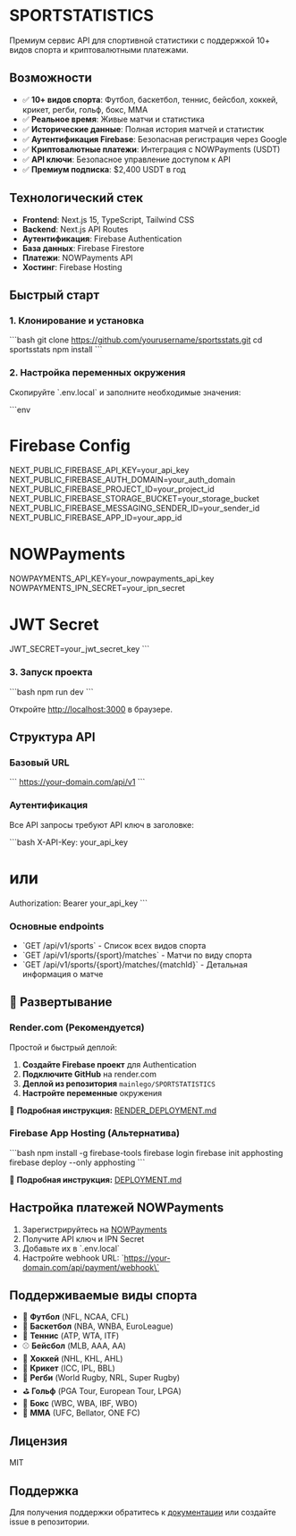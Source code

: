 # SPORTSTATISTICS

Премиум сервис API для спортивной статистики с поддержкой 10+ видов спорта и криптовалютными платежами.

## Возможности

- ✅ **10+ видов спорта**: Футбол, баскетбол, теннис, бейсбол, хоккей, крикет, регби, гольф, бокс, MMA
- ✅ **Реальное время**: Живые матчи и статистика
- ✅ **Исторические данные**: Полная история матчей и статистик
- ✅ **Аутентификация Firebase**: Безопасная регистрация через Google
- ✅ **Криптовалютные платежи**: Интеграция с NOWPayments (USDT)
- ✅ **API ключи**: Безопасное управление доступом к API
- ✅ **Премиум подписка**: $2,400 USDT в год

## Технологический стек

- **Frontend**: Next.js 15, TypeScript, Tailwind CSS
- **Backend**: Next.js API Routes
- **Аутентификация**: Firebase Authentication
- **База данных**: Firebase Firestore
- **Платежи**: NOWPayments API
- **Хостинг**: Firebase Hosting

## Быстрый старт

### 1. Клонирование и установка

\`\`\`bash
git clone https://github.com/yourusername/sportsstats.git
cd sportsstats
npm install
\`\`\`

### 2. Настройка переменных окружения

Скопируйте \`.env.local\` и заполните необходимые значения:

\`\`\`env
# Firebase Config
NEXT_PUBLIC_FIREBASE_API_KEY=your_api_key
NEXT_PUBLIC_FIREBASE_AUTH_DOMAIN=your_auth_domain
NEXT_PUBLIC_FIREBASE_PROJECT_ID=your_project_id
NEXT_PUBLIC_FIREBASE_STORAGE_BUCKET=your_storage_bucket
NEXT_PUBLIC_FIREBASE_MESSAGING_SENDER_ID=your_sender_id
NEXT_PUBLIC_FIREBASE_APP_ID=your_app_id

# NOWPayments
NOWPAYMENTS_API_KEY=your_nowpayments_api_key
NOWPAYMENTS_IPN_SECRET=your_ipn_secret

# JWT Secret
JWT_SECRET=your_jwt_secret_key
\`\`\`

### 3. Запуск проекта

\`\`\`bash
npm run dev
\`\`\`

Откройте [http://localhost:3000](http://localhost:3000) в браузере.

## Структура API

### Базовый URL
\`\`\`
https://your-domain.com/api/v1
\`\`\`

### Аутентификация
Все API запросы требуют API ключ в заголовке:

\`\`\`bash
X-API-Key: your_api_key
# или
Authorization: Bearer your_api_key
\`\`\`

### Основные endpoints

- \`GET /api/v1/sports\` - Список всех видов спорта
- \`GET /api/v1/sports/{sport}/matches\` - Матчи по виду спорта
- \`GET /api/v1/sports/{sport}/matches/{matchId}\` - Детальная информация о матче

## 🚀 Развертывание

### Render.com (Рекомендуется)

Простой и быстрый деплой:

1. **Создайте Firebase проект** для Authentication
2. **Подключите GitHub** на render.com
3. **Деплой из репозитория** `mainlego/SPORTSTATISTICS`
4. **Настройте переменные** окружения

📖 **Подробная инструкция:** [RENDER_DEPLOYMENT.md](RENDER_DEPLOYMENT.md)

### Firebase App Hosting (Альтернатива)

\`\`\`bash
npm install -g firebase-tools
firebase login
firebase init apphosting
firebase deploy --only apphosting
\`\`\`

📖 **Подробная инструкция:** [DEPLOYMENT.md](DEPLOYMENT.md)

## Настройка платежей NOWPayments

1. Зарегистрируйтесь на [NOWPayments](https://nowpayments.io)
2. Получите API ключ и IPN Secret
3. Добавьте их в \`.env.local\`
4. Настройте webhook URL: \`https://your-domain.com/api/payment/webhook\`

## Поддерживаемые виды спорта

- 🏈 **Футбол** (NFL, NCAA, CFL)
- 🏀 **Баскетбол** (NBA, WNBA, EuroLeague)
- 🎾 **Теннис** (ATP, WTA, ITF)
- ⚾ **Бейсбол** (MLB, AAA, AA)
- 🏒 **Хоккей** (NHL, KHL, AHL)
- 🏏 **Крикет** (ICC, IPL, BBL)
- 🏉 **Регби** (World Rugby, NRL, Super Rugby)
- ⛳ **Гольф** (PGA Tour, European Tour, LPGA)
- 🥊 **Бокс** (WBC, WBA, IBF, WBO)
- 🥋 **MMA** (UFC, Bellator, ONE FC)

## Лицензия

MIT

## Поддержка

Для получения поддержки обратитесь к [документации](https://your-domain.com/docs) или создайте issue в репозитории.